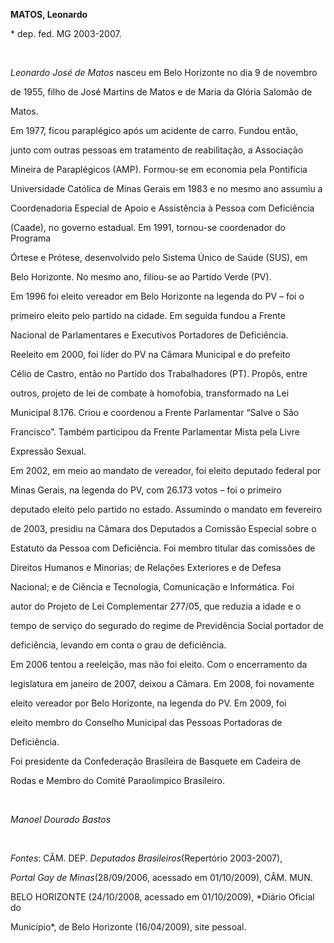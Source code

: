 **MATOS, Leonardo**



\* dep. fed. MG 2003-2007.



 



*Leonardo José de Matos* nasceu em Belo Horizonte no dia 9 de novembro

de 1955, filho de José Martins de Matos e de Maria da Glória Salomão de

Matos.



Em 1977, ficou paraplégico após um acidente de carro. Fundou então,

junto com outras pessoas em tratamento de reabilitação, a Associação

Mineira de Paraplégicos (AMP). Formou-se em economia pela Pontifícia

Universidade Católica de Minas Gerais em 1983 e no mesmo ano assumiu a

Coordenadoria Especial de Apoio e Assistência à Pessoa com Deficiência

(Caade), no governo estadual. Em 1991, tornou-se coordenador do Programa

Órtese e Prótese, desenvolvido pelo Sistema Único de Saúde (SUS), em

Belo Horizonte. No mesmo ano, filiou-se ao Partido Verde (PV).



Em 1996 foi eleito vereador em Belo Horizonte na legenda do PV – foi o

primeiro eleito pelo partido na cidade. Em seguida fundou a Frente

Nacional de Parlamentares e Executivos Portadores de Deficiência.

Reeleito em 2000, foi líder do PV na Câmara Municipal e do prefeito

Célio de Castro, então no Partido dos Trabalhadores (PT). Propôs, entre

outros, projeto de lei de combate à homofobia, transformado na Lei

Municipal 8.176. Criou e coordenou a Frente Parlamentar “Salve o São

Francisco”. Também participou da Frente Parlamentar Mista pela Livre

Expressão Sexual.



Em 2002, em meio ao mandato de vereador, foi eleito deputado federal por

Minas Gerais, na legenda do PV, com 26.173 votos – foi o primeiro

deputado eleito pelo partido no estado. Assumindo o mandato em fevereiro

de 2003, presidiu na Câmara dos Deputados a Comissão Especial sobre o

Estatuto da Pessoa com Deficiência. Foi membro titular das comissões de

Direitos Humanos e Minorias; de Relações Exteriores e de Defesa

Nacional; e de Ciência e Tecnologia, Comunicação e Informática. Foi

autor do Projeto de Lei Complementar 277/05, que reduzia a idade e o

tempo de serviço do segurado do regime de Previdência Social portador de

deficiência, levando em conta o grau de deficiência.



Em 2006 tentou a reeleição, mas não foi eleito. Com o encerramento da

legislatura em janeiro de 2007, deixou a Câmara. Em 2008, foi novamente

eleito vereador por Belo Horizonte, na legenda do PV. Em 2009, foi

eleito membro do Conselho Municipal das Pessoas Portadoras de

Deficiência.



Foi presidente da Confederação Brasileira de Basquete em Cadeira de

Rodas e Membro do Comitê Paraolimpico Brasileiro.



 



*Manoel Dourado Bastos*



 



*Fontes*: CÂM. DEP. *Deputados Brasileiros*(Repertório 2003-2007),

*Portal Gay de Minas*(28/09/2006, acessado em 01/10/2009), CÂM. MUN.

BELO HORIZONTE (24/10/2008, acessado em 01/10/2009), *Diário Oficial do

Município*, de Belo Horizonte (16/04/2009), site pessoal.

